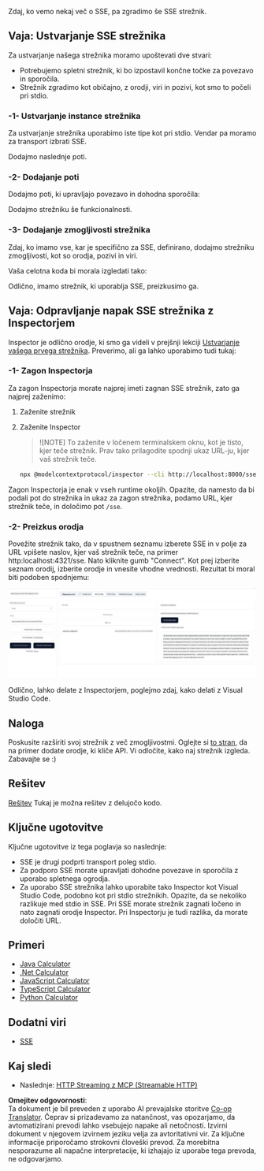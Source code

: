 <!--
CO_OP_TRANSLATOR_METADATA:
{
  "original_hash": "d90ca3d326c48fab2ac0ebd3a9876f59",
  "translation_date": "2025-07-04T19:14:57+00:00",
  "source_file": "03-GettingStarted/05-sse-server/README.md",
  "language_code": "sl"
}
-->
Zdaj, ko vemo nekaj več o SSE, pa zgradimo še SSE strežnik.

## Vaja: Ustvarjanje SSE strežnika

Za ustvarjanje našega strežnika moramo upoštevati dve stvari:

- Potrebujemo spletni strežnik, ki bo izpostavil končne točke za povezavo in sporočila.
- Strežnik zgradimo kot običajno, z orodji, viri in pozivi, kot smo to počeli pri stdio.

### -1- Ustvarjanje instance strežnika

Za ustvarjanje strežnika uporabimo iste tipe kot pri stdio. Vendar pa moramo za transport izbrati SSE.

Dodajmo naslednje poti.

### -2- Dodajanje poti

Dodajmo poti, ki upravljajo povezavo in dohodna sporočila:

Dodajmo strežniku še funkcionalnosti.

### -3- Dodajanje zmogljivosti strežnika

Zdaj, ko imamo vse, kar je specifično za SSE, definirano, dodajmo strežniku zmogljivosti, kot so orodja, pozivi in viri.

Vaša celotna koda bi morala izgledati tako:

Odlično, imamo strežnik, ki uporablja SSE, preizkusimo ga.

## Vaja: Odpravljanje napak SSE strežnika z Inspectorjem

Inspector je odlično orodje, ki smo ga videli v prejšnji lekciji [Ustvarjanje vašega prvega strežnika](/03-GettingStarted/01-first-server/README.md). Preverimo, ali ga lahko uporabimo tudi tukaj:

### -1- Zagon Inspectorja

Za zagon Inspectorja morate najprej imeti zagnan SSE strežnik, zato ga najprej zaženimo:

1. Zaženite strežnik

1. Zaženite Inspector

    > ![NOTE]
    > To zaženite v ločenem terminalskem oknu, kot je tisto, kjer teče strežnik. Prav tako prilagodite spodnji ukaz URL-ju, kjer vaš strežnik teče.

    ```sh
    npx @modelcontextprotocol/inspector --cli http://localhost:8000/sse --method tools/list
    ```

Zagon Inspectorja je enak v vseh runtime okoljih. Opazite, da namesto da bi podali pot do strežnika in ukaz za zagon strežnika, podamo URL, kjer strežnik teče, in določimo pot `/sse`.

### -2- Preizkus orodja

Povežite strežnik tako, da v spustnem seznamu izberete SSE in v polje za URL vpišete naslov, kjer vaš strežnik teče, na primer http:localhost:4321/sse. Nato kliknite gumb "Connect". Kot prej izberite seznam orodij, izberite orodje in vnesite vhodne vrednosti. Rezultat bi moral biti podoben spodnjemu:

![SSE Server running in inspector](../../../../translated_images/sse-inspector.d86628cc597b8fae807a31d3d6837842f5f9ee1bcc6101013fa0c709c96029ad.sl.png)

Odlično, lahko delate z Inspectorjem, poglejmo zdaj, kako delati z Visual Studio Code.

## Naloga

Poskusite razširiti svoj strežnik z več zmogljivostmi. Oglejte si [to stran](https://api.chucknorris.io/), da na primer dodate orodje, ki kliče API. Vi odločite, kako naj strežnik izgleda. Zabavajte se :)

## Rešitev

[Rešitev](./solution/README.md) Tukaj je možna rešitev z delujočo kodo.

## Ključne ugotovitve

Ključne ugotovitve iz tega poglavja so naslednje:

- SSE je drugi podprti transport poleg stdio.
- Za podporo SSE morate upravljati dohodne povezave in sporočila z uporabo spletnega ogrodja.
- Za uporabo SSE strežnika lahko uporabite tako Inspector kot Visual Studio Code, podobno kot pri stdio strežnikih. Opazite, da se nekoliko razlikuje med stdio in SSE. Pri SSE morate strežnik zagnati ločeno in nato zagnati orodje Inspector. Pri Inspectorju je tudi razlika, da morate določiti URL.

## Primeri

- [Java Calculator](../samples/java/calculator/README.md)
- [.Net Calculator](../../../../03-GettingStarted/samples/csharp)
- [JavaScript Calculator](../samples/javascript/README.md)
- [TypeScript Calculator](../samples/typescript/README.md)
- [Python Calculator](../../../../03-GettingStarted/samples/python)

## Dodatni viri

- [SSE](https://developer.mozilla.org/en-US/docs/Web/API/Server-sent_events)

## Kaj sledi

- Naslednje: [HTTP Streaming z MCP (Streamable HTTP)](../06-http-streaming/README.md)

**Omejitev odgovornosti**:  
Ta dokument je bil preveden z uporabo AI prevajalske storitve [Co-op Translator](https://github.com/Azure/co-op-translator). Čeprav si prizadevamo za natančnost, vas opozarjamo, da avtomatizirani prevodi lahko vsebujejo napake ali netočnosti. Izvirni dokument v njegovem izvirnem jeziku velja za avtoritativni vir. Za ključne informacije priporočamo strokovni človeški prevod. Za morebitna nesporazume ali napačne interpretacije, ki izhajajo iz uporabe tega prevoda, ne odgovarjamo.